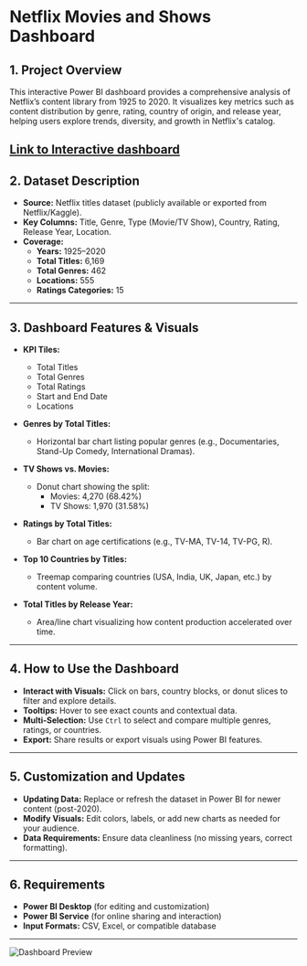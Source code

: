 # Netflix Movies and Shows Dashboard

## 1. Project Overview

This interactive Power BI dashboard provides a comprehensive analysis of Netflix’s content library from 1925 to 2020. It visualizes key metrics such as content distribution by genre, rating, country of origin, and release year, helping users explore trends, diversity, and growth in Netflix's catalog.

[Link to Interactive dashboard](https://app.powerbi.com/view?r=eyJrIjoiNzMyNDkxMDUtMWM5ZS00OTY3LWJlMzktNzBkYzk0ZTQ5NTc3IiwidCI6ImFjZjRkYzIxLTAxYmUtNDlmNS1iN2UxLWFlMzYwOWJiZWJjNSJ9)
---

## 2. Dataset Description

- **Source:** Netflix titles dataset (publicly available or exported from Netflix/Kaggle).
- **Key Columns:** Title, Genre, Type (Movie/TV Show), Country, Rating, Release Year, Location.
- **Coverage:**  
  - **Years:** 1925–2020  
  - **Total Titles:** 6,169  
  - **Total Genres:** 462  
  - **Locations:** 555  
  - **Ratings Categories:** 15

---

## 3. Dashboard Features & Visuals

- **KPI Tiles:**  
  - Total Titles  
  - Total Genres  
  - Total Ratings  
  - Start and End Date  
  - Locations  

- **Genres by Total Titles:**  
  - Horizontal bar chart listing popular genres (e.g., Documentaries, Stand-Up Comedy, International Dramas).

- **TV Shows vs. Movies:**  
  - Donut chart showing the split:  
    - Movies: 4,270 (68.42%)  
    - TV Shows: 1,970 (31.58%)

- **Ratings by Total Titles:**  
  - Bar chart on age certifications (e.g., TV-MA, TV-14, TV-PG, R).

- **Top 10 Countries by Titles:**  
  - Treemap comparing countries (USA, India, UK, Japan, etc.) by content volume.

- **Total Titles by Release Year:**  
  - Area/line chart visualizing how content production accelerated over time.

---

## 4. How to Use the Dashboard

- **Interact with Visuals:** Click on bars, country blocks, or donut slices to filter and explore details.
- **Tooltips:** Hover to see exact counts and contextual data.
- **Multi-Selection:** Use `Ctrl` to select and compare multiple genres, ratings, or countries.
- **Export:** Share results or export visuals using Power BI features.

---

## 5. Customization and Updates

- **Updating Data:** Replace or refresh the dataset in Power BI for newer content (post-2020).
- **Modify Visuals:** Edit colors, labels, or add new charts as needed for your audience.
- **Data Requirements:** Ensure data cleanliness (no missing years, correct formatting).

---

## 6. Requirements

- **Power BI Desktop** (for editing and customization)
- **Power BI Service** (for online sharing and interaction)
- **Input Formats:** CSV, Excel, or compatible database

---

![Dashboard Preview](Dashboard-Homepage.jpg)
